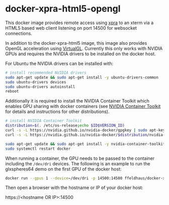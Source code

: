 # docker-xpra-html5-opengl

This docker image provides remote access using [xpra](https://xpra.org/) to an xterm via a HTML5 based web client listening on port 14500 for websocket connections.

In addition to the docker-xpra-html5 image, this image also provides OpenGL acceleration using [VirtualGL](https://virtualgl.org/). Currently this only works with NVIDIA GPUs and requires the NVIDIA drivers to be installed on the docker host. 

For Ubuntu the NVIDIA drivers can be installed with:

```sh
# install recommended NVIDIA drivers
sudo apt-get update && sudo apt-get install -y ubuntu-drivers-common
sudo ubuntu-drivers devices
sudo ubuntu-drivers autoinstall
reboot
```

Additionally it is required to install the NVIDIA Container Toolkit which enables GPU sharing with docker containers (see [NVIDIA Container Toolkit
](https://github.com/NVIDIA/nvidia-docker) for details and instructions for other distributions).

```sh
# install NVIDIA Container Toolkit
distribution=$(. /etc/os-release;echo $ID$VERSION_ID)
curl -s -L https://nvidia.github.io/nvidia-docker/gpgkey | sudo apt-key add -
curl -s -L https://nvidia.github.io/nvidia-docker/$distribution/nvidia-docker.list | sudo tee /etc/apt/sources.list.d/nvidia-docker.list

sudo apt-get update && sudo apt-get install -y nvidia-container-toolkit
sudo systemctl restart docker
```

When running a container, the GPU needs to be passed to the container including the `/dev/dri` devices. The following is an example to run the glxspheres64 demo on the first GPU of the docker host:

```sh
docker run --gpus 1 --device=/dev/dri -p 14500:14500 ffeldhaus/docker-xpra-html5-opengl "vglrun -d /dev/dri/card0 /opt/VirtualGL/bin/glxspheres64"
```

Then open a browser with the hostname or IP of your docker host:

https://\<hostname OR IP>:14500